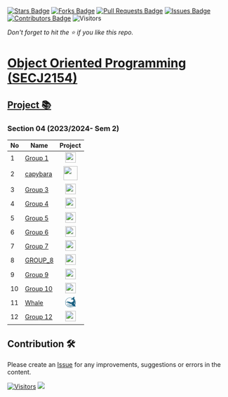 [![Stars Badge](https://img.shields.io/github/stars/jjn7702/SECJ2154-OOP)](https://github.com/jjn7702/SECJ2154-OOP/stargazers)
[![Forks Badge](https://img.shields.io/github/forks/jjn7702/SECJ2154-OOP)](https://github.com/jjn7702/SECJ2154-OOP/network/members)
[![Pull Requests Badge](https://img.shields.io/github/issues-pr/jjn7702/SECJ2154-OOP)](https://github.com/jjn7702/SECJ2154-OOP/pulls)
[![Issues Badge](https://img.shields.io/github/issues/jjn7702/SECJ2154-OOP)](https://github.com/jjn7702/SECJ2154-OOP/issues)
[![Contributors Badge](https://img.shields.io/github/contributors/jjn7702/SECJ2154-OOP?color=2b9348)](https://github.com/jjn7702/SECJ2154-OOP/graphs/contributors)
![Visitors](https://api.visitorbadge.io/api/visitors?path=https%3A%2F%2Fgithub.com%2Fjjn7702%2FSECJ2154-OOP&labelColor=%23d9e3f0&countColor=%23697689&style=flat)

_Don't forget to hit the :star: if you like this repo._

# [Object Oriented Programming (SECJ2154)](/.)

## [Project 📚](/Submission/Readme.md) 

### Section 04 (2023/2024- Sem 2)

| No | Name | Project |
| --- | --- | :---: |
| 1 | [Group 1](../sec04_23242/Group1/readme.md) | <a href="../sec04_23242/Group1/readme.md"><img src="/./images/clipboard.png" width="24px" height="24px" ></a> |
| 2 | [capybara](../sec04_23242/capybara/readme.md) | <a href="../sec04_23242/capybara/readme.md" ><img src="/./images/capybaraLogo.png" width="32px" height="32px" ></a> |
| 3 | [Group 3](../sec04_23242/Group3/readme.md) | <a href="../sec04_23242/Group3/readme.md" ><img src="/./images/clipboard.png" width="24px" height="24px" ></a> |
| 4 | [Group 4](../sec04_23242/Group4/readme.md) | <a href="../sec04_23242/Group4/readme.md" ><img src="/./images/clipboard.png" width="24px" height="24px" ></a> |
| 5 | [Group 5](../sec04_23242/Group5/readme.md) | <a href="../sec04_23242/Group5/readme.md" ><img src="/./images/clipboard.png" width="24px" height="24px" ></a> |
| 6 | [Group 6](../sec04_23242/Group6/readme.md) | <a href="../sec04_23242/Group6/readme.md" ><img src="/./images/clipboard.png" width="24px" height="24px" ></a> |
| 7 | [Group 7](../sec04_23242/Group7/readme.md) | <a href="../sec04_23242/Group7/readme.md" ><img src="/./images/clipboard.png" width="24px" height="24px" ></a> |
| 8 | [GROUP_8](../sec04_23242/Group8/readme.md) | <a href="../sec04_23242/GROUP_8/readme.md" ><img src="/./images/clipboard.png" width="24px" height="24px" ></a> |
| 9 | [Group 9](../sec04_23242/Group9/readme.md) | <a href="../sec04_23242/Group9/readme.md" ><img src="/./images/clipboard.png" width="24px" height="24px" ></a> |
| 10 | [Group 10](../sec04_23242/Group7/readme.md) | <a href="../sec04_23242/Group10/readme.md" ><img src="/./images/clipboard.png" width="24px" height="24px" ></a> |
| 11 | [Whale](../sec04_23242/WHALE/readme.md) | <a href="../sec04_23242/WHALE/readme.md" ><img src="/./images/whale.png" width="24px" height="24px" ></a> |
| 12 | [Group 12](../sec04_23242/Group9/readme.md) | <a href="../sec04_23242/Group 12/readme.md" ><img src="/./images/clipboard.png" width="24px" height="24px" ></a> |


## Contribution 🛠️
Please create an [Issue](https://github.com/jjn7702/SECJ2154-OOP/issues) for any improvements, suggestions or errors in the content.

[![Visitors](https://api.visitorbadge.io/api/visitors?path=https%3A%2F%2Fgithub.com%2Fjjn7702&labelColor=%23697689&countColor=%23555555&style=plastic)](https://visitorbadge.io/status?path=https%3A%2F%2Fgithub.com%2Fjjn7702)
![](https://hit.yhype.me/github/profile?user_id=81284918)


